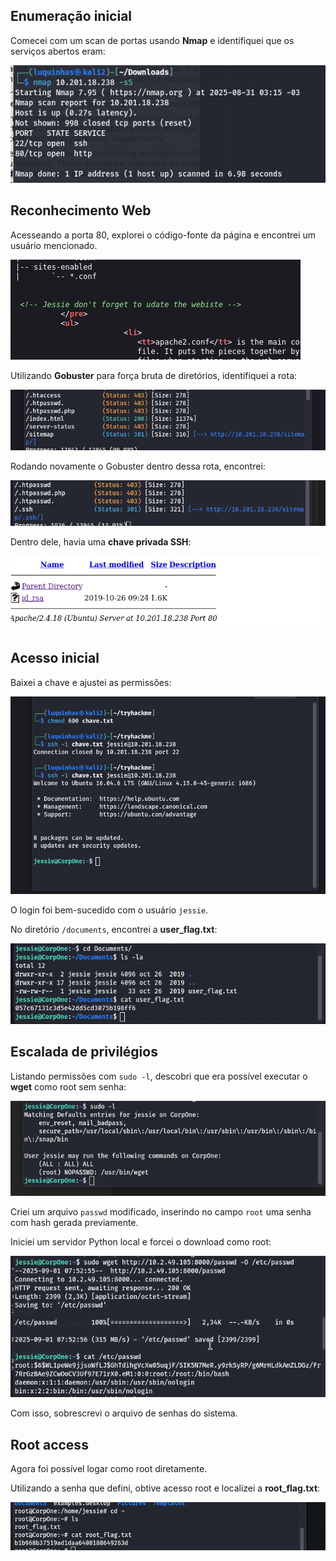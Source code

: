 ## Enumeração inicial

Comecei com um scan de portas usando **Nmap** e identifiquei que os serviços abertos eram:

![Nmap scan](images/nmap.png)
    

## Reconhecimento Web

Acesseando a porta 80, explorei o código-fonte da página e encontrei um usuário  mencionado.

![Código-fonte](images/source.png)

Utilizando **Gobuster** para força bruta de diretórios, identifiquei a rota:

![Primeiro Gobuster](images/first_gobuster.png)

Rodando novamente o Gobuster dentro dessa rota, encontrei:

![Segundo Gobuster](images/second_gobuster.png)
    
Dentro dele, havia uma **chave privada SSH**:

![Chave privada](images/pasta_credentials.png)

## Acesso inicial

Baixei a chave e ajustei as permissões:

![Login SSH](images/login_ssh.png)

O login foi bem-sucedido com o usuário `jessie`.  

No diretório `/documents`, encontrei a **user_flag.txt**:

![User Flag](images/user_flag.png)

## Escalada de privilégios

Listando permissões com `sudo -l`, descobri que era possível executar o **wget** como root sem senha:

![sudo -l](images/sudo.png)

Criei um arquivo `passwd` modificado, inserindo no campo `root` uma senha com hash gerada previamente.

Iniciei um servidor Python local e forcei o download como root:

![etc_passwd sobrescrito](images/etc_passwd.png)

Com isso, sobrescrevi o arquivo de senhas do sistema.

## Root access

Agora foi possível logar como root diretamente.

Utilizando a senha que defini, obtive acesso root e localizei a **root_flag.txt**:

![Root Flag](images/root_flag.png)
